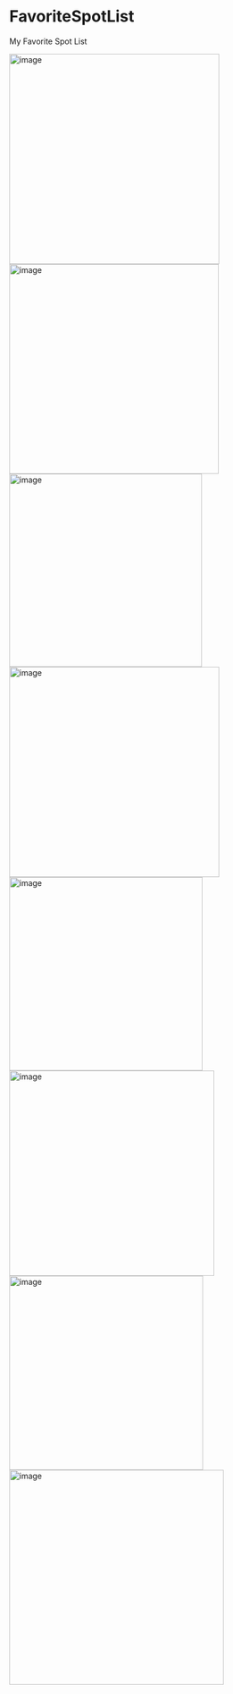 # FavoriteSpotList
My Favorite Spot List 


<img width="376" alt="image" src="https://github.com/ForrestDPark/FavoriteSpotList/assets/149550771/13032182-629a-4fbc-81cf-f0ab05aa1c23">
<img width="375" alt="image" src="https://github.com/ForrestDPark/FavoriteSpotList/assets/149550771/71ff2213-e6ec-4c9c-a3fc-bdeea8243bf2">
<img width="345" alt="image" src="https://github.com/ForrestDPark/FavoriteSpotList/assets/149550771/824dcde0-4efc-43e9-baac-57f943a7431f">
<img width="376" alt="image" src="https://github.com/ForrestDPark/FavoriteSpotList/assets/149550771/59eb5d73-9992-41b6-8056-163eeed3a9a3">
<img width="346" alt="image" src="https://github.com/ForrestDPark/FavoriteSpotList/assets/149550771/1f06ae33-e745-4700-a295-82420f8d72f6">
<img width="367" alt="image" src="https://github.com/ForrestDPark/FavoriteSpotList/assets/149550771/4d0a3008-a452-4105-a34c-b248ab453415">
<img width="347" alt="image" src="https://github.com/ForrestDPark/FavoriteSpotList/assets/149550771/2e6f8eda-3e72-4751-8783-36b8e4aa2aa5">

<img width="384" alt="image" src="https://github.com/ForrestDPark/FavoriteSpotList/assets/149550771/05dfee01-0643-41ad-973e-542de827b6b7">







